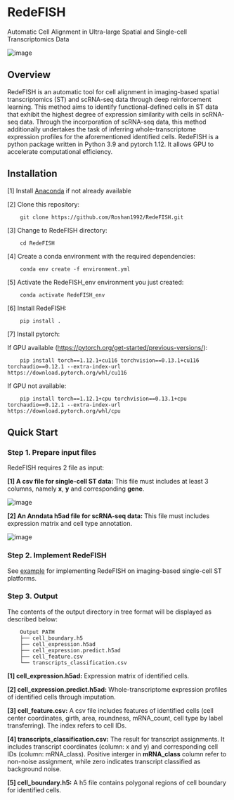 # RedeFISH
Automatic Cell Alignment in Ultra-large Spatial and Single-cell Transcriptomics Data

![image](https://github.com/Roshan1992/RedeFISH/assets/11591480/db050ee4-7dee-4f8e-b580-a6150e8014a7)



## Overview

RedeFISH is an automatic tool for cell alignment in imaging-based spatial transcriptomics (ST) and scRNA-seq data through deep reinforcement learning. This method aims to identify functional-defined cells in ST data that exhibit the highest degree of expression similarity with cells in scRNA-seq data. Through the incorporation of scRNA-seq data, this method additionally undertakes the task of inferring whole-transcriptome expression profiles for the aforementioned identified cells. RedeFISH is a python package written in Python 3.9 and pytorch 1.12. It allows GPU to accelerate computational efficiency.


## Installation

[1] Install <a href="https://www.anaconda.com/" target="_blank">Anaconda</a> if not already available

[2] Clone this repository:
```
    git clone https://github.com/Roshan1992/RedeFISH.git
```

[3] Change to RedeFISH directory:
```
    cd RedeFISH
```

[4] Create a conda environment with the required dependencies:
```
    conda env create -f environment.yml
```

[5] Activate the RedeFISH_env environment you just created:
```
    conda activate RedeFISH_env
```

[6] Install RedeFISH:
```
    pip install .
```

[7] Install pytorch:

If GPU available (https://pytorch.org/get-started/previous-versions/):
```
    pip install torch==1.12.1+cu116 torchvision==0.13.1+cu116 torchaudio==0.12.1 --extra-index-url https://download.pytorch.org/whl/cu116
```
If GPU not available:
```
    pip install torch==1.12.1+cpu torchvision==0.13.1+cpu torchaudio==0.12.1 --extra-index-url https://download.pytorch.org/whl/cpu
```

## Quick Start

### Step 1. Prepare input files

RedeFISH requires 2 file as input:

__[1] A csv file for single-cell ST data:__ This file must includes at least 3 columns, namely __x__, __y__ and corresponding __gene__.

![image](https://user-images.githubusercontent.com/11591480/236604144-21a769c2-398b-40e2-9dc7-084d7630241d.png)

__[2] An Anndata h5ad file for scRNA-seq data:__ This file must includes expression matrix and cell type annotation.

![image](https://user-images.githubusercontent.com/11591480/236605176-6551c703-e19b-42f0-9c43-4022e41b7eb4.png)

### Step 2. Implement RedeFISH

See <a href="https://github.com/Roshan1992/RedeFISH/blob/main/example.ipynb" target="_blank">example</a> for implementing RedeFISH on imaging-based single-cell ST platforms.

### Step 3. Output

The contents of the output directory in tree format will be displayed as described below:

```
    Output PATH
    ├── cell_boundary.h5
    ├── cell_expression.h5ad
    ├── cell_expression.predict.h5ad
    ├── cell_feature.csv
    └── transcripts_classification.csv
```

__[1] cell_expression.h5ad:__ Expression matrix of identified cells.

__[2] cell_expression.predict.h5ad:__ Whole-transcriptome expression profiles of identified cells through imputation.

__[3] cell_feature.csv:__ A csv file includes features of identified cells (cell center coordinates, girth, area, roundness, mRNA_count, cell type by label transferring). The index refers to cell IDs.

__[4] transcripts_classification.csv:__ The result for transcript assignments. It includes transcript coordinates (column: x and y) and corresponding cell IDs (column: mRNA_class). Positive interger in __mRNA_class__ column refer to non-noise assignment, while zero indicates transcript classified as background noise.

__[5] cell_boundary.h5:__ A h5 file contains polygonal regions of cell boundary for identified cells.





